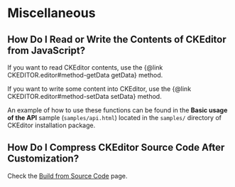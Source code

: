 <!--
Copyright (c) 2003-2015, CKSource - Frederico Knabben. All rights reserved.
For licensing, see LICENSE.md.
-->

# Miscellaneous


## How Do I Read or Write the Contents of CKEditor from JavaScript?

If you want to read CKEditor contents, use the {@link CKEDITOR.editor#method-getData getData} method.

If you want to write some content into CKEditor, use the {@link CKEDITOR.editor#method-setData setData} method.

An example of how to use these functions can be found in the **Basic usage of the API** sample (`samples/api.html`) located in the `samples/` directory of CKEditor installation package.


<!--
TODO: How Do I Know Which Files I Can Remove Before Uploading CKEditor to My Server?

Refer to the [Minimum Setup](#!/guide/dev_minimum_setup) article of [CKEditor 3.x Developer's Guide](#!/guide/dev) for a brief description of all files and folders from the CKEditor installation package as well as information on what can be safely removed before you upload CKEditor files to your production server.
-->


## How Do I Compress CKEditor Source Code After Customization?

Check the [Build from Source Code](#!/guide/dev_build) page.

<!--
TODO: Finish porting the v3 HOWTOs
-->